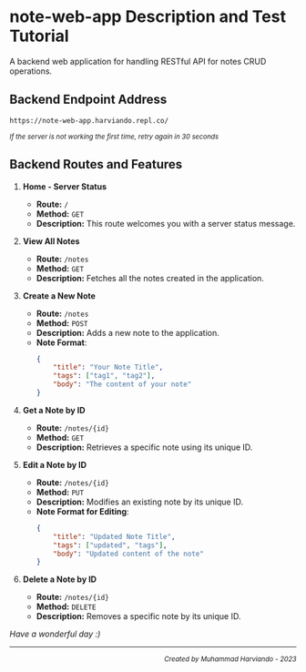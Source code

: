 # note-web-app Description and Test Tutorial

A backend web application for handling RESTful API for notes CRUD operations.

## Backend Endpoint Address
`https://note-web-app.harviando.repl.co/`
<p><sub><i>If the server is not working the first time, retry again in 30 seconds</i></sub></p>

## Backend Routes and Features

1. **Home - Server Status**
   - **Route:** `/`
   - **Method:** `GET`
   - **Description:** This route welcomes you with a server status message.

2. **View All Notes**
   - **Route:** `/notes`
   - **Method:** `GET`
   - **Description:** Fetches all the notes created in the application.

3. **Create a New Note**
   - **Route:** `/notes`
   - **Method:** `POST`
   - **Description:** Adds a new note to the application.
   - **Note Format**:
     ```json
     {
         "title": "Your Note Title",
         "tags": ["tag1", "tag2"],
         "body": "The content of your note"
     }
     ```

4. **Get a Note by ID**
   - **Route:** `/notes/{id}`
   - **Method:** `GET`
   - **Description:** Retrieves a specific note using its unique ID.

5. **Edit a Note by ID**
   - **Route:** `/notes/{id}`
   - **Method:** `PUT`
   - **Description:** Modifies an existing note by its unique ID.
   - **Note Format for Editing**:
     ```json
     {
         "title": "Updated Note Title",
         "tags": ["updated", "tags"],
         "body": "Updated content of the note"
     }
     ```

6. **Delete a Note by ID**
   - **Route:** `/notes/{id}`
   - **Method:** `DELETE`
   - **Description:** Removes a specific note by its unique ID.

   
*Have a wonderful day :)*

<hr>
<p align="right"><sub><i>Created by Muhammad Harviando - 2023</i></sub></p>
